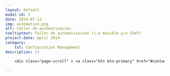 ```yaml
---
layout: default
modal-id: 5
date: 2014-07-13
img: automation.png
alt: taller-de-automatización
tooltiptext: Taller de automatización (i.e Ansible y/o Chef)
project-date: April 2014
category:
    txt: Configuration Management
description: |+

    <div class="page-scroll" > <a class="btn btn-primary" href="#contact" data-dismiss="modal" data-target="#" > Contáctanos </a></div>

---
```


